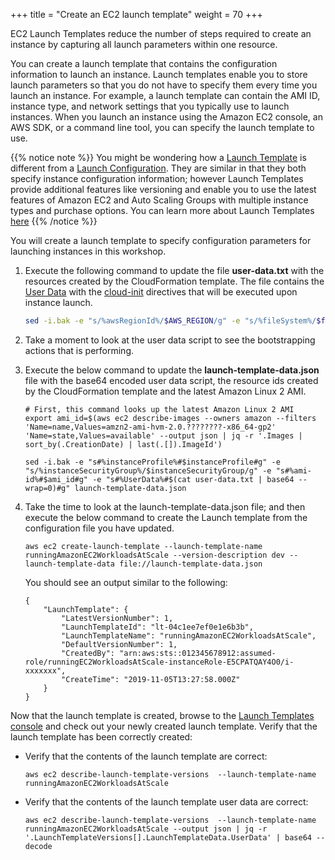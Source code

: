 +++
title = "Create an EC2 launch template"
weight = 70
+++

EC2 Launch Templates reduce the number of steps required to create an instance by capturing all launch parameters within one resource. 

You can create a launch template that contains the configuration information to launch an instance. Launch templates enable you to store launch parameters so that you do not have to specify them every time you launch an instance. For example, a launch template can contain the AMI ID, instance type, and network settings that you typically use to launch instances. When you launch an instance using the Amazon EC2 console, an AWS SDK, or a command line tool, you can specify the launch template to use. 

{{% notice note %}}
You might be wondering how a [Launch Template](https://docs.aws.amazon.com/AWSEC2/latest/UserGuide/ec2-launch-templates.html) is different from a [Launch Configuration](https://docs.aws.amazon.com/autoscaling/ec2/userguide/LaunchConfiguration.html). They are similar in that they both specify instance configuration information; however Launch Templates provide additional features like versioning and enable you to use the latest features of Amazon EC2 and Auto Scaling Groups with multiple instance types and purchase options.  You can learn more about Launch Templates [here](https://docs.aws.amazon.com/AWSEC2/latest/UserGuide/ec2-launch-templates.html)
{{% /notice %}}

You will create a launch template to specify configuration parameters for launching instances in this workshop. 

1. Execute the following command to update the file **user-data.txt** with the resources created by the CloudFormation template. The file contains the [User Data](https://docs.aws.amazon.com/AWSEC2/latest/UserGuide/user-data.html) with the [cloud-init](https://cloudinit.readthedocs.io/en/latest/index.html) directives that will be executed upon instance launch. 

    ```bash
    sed -i.bak -e "s/%awsRegionId%/$AWS_REGION/g" -e "s/%fileSystem%/$fileSystem/g" user-data.txt
    ```
1. Take a moment to look at the user data script to see the bootstrapping actions that is performing. 

1. Execute the below command to update the **launch-template-data.json** file with the base64 encoded user data script, the resource ids created by the CloudFormation template and the latest Amazon Linux 2 AMI. 

    ```
    # First, this command looks up the latest Amazon Linux 2 AMI
    export ami_id=$(aws ec2 describe-images --owners amazon --filters 'Name=name,Values=amzn2-ami-hvm-2.0.????????-x86_64-gp2' 'Name=state,Values=available' --output json | jq -r '.Images |   sort_by(.CreationDate) | last(.[]).ImageId')

    sed -i.bak -e "s#%instanceProfile%#$instanceProfile#g" -e "s/%instanceSecurityGroup%/$instanceSecurityGroup/g" -e "s#%ami-id%#$ami_id#g" -e "s#%UserData%#$(cat user-data.txt | base64 --wrap=0)#g" launch-template-data.json
    ```

1. Take the time to look at the launch-template-data.json file; and then execute the below command to create the Launch template from the configuration file you have updated.

    ```
    aws ec2 create-launch-template --launch-template-name runningAmazonEC2WorkloadsAtScale --version-description dev --launch-template-data file://launch-template-data.json
    ```

    You should see an output similar to the following:

    ```
    {
        "LaunchTemplate": {
            "LatestVersionNumber": 1, 
            "LaunchTemplateId": "lt-04c1ee7ef0e1e6b3b", 
            "LaunchTemplateName": "runningAmazonEC2WorkloadsAtScale", 
            "DefaultVersionNumber": 1, 
            "CreatedBy": "arn:aws:sts::012345678912:assumed-role/runningEC2WorkloadsAtScale-instanceRole-E5CPATQAY4O0/i-xxxxxxx", 
            "CreateTime": "2019-11-05T13:27:58.000Z"
        }
    }
    ```

Now that the launch template is created, browse to the [Launch Templates console](https://console.aws.amazon.com/ec2/v2/home?#LaunchTemplates:sort=launchTemplateId) and check out your newly created launch template. Verify that the launch template has been correctly created:

* Verify that the contents of the launch template are correct:

	```
	aws ec2 describe-launch-template-versions  --launch-template-name runningAmazonEC2WorkloadsAtScale
	```

* Verify that the contents of the launch template user data are correct:

	```
	aws ec2 describe-launch-template-versions  --launch-template-name runningAmazonEC2WorkloadsAtScale --output json | jq -r '.LaunchTemplateVersions[].LaunchTemplateData.UserData' | base64 --decode
	```